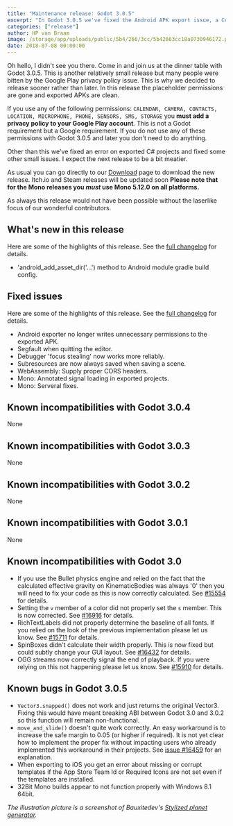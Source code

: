 ```yaml
---
title: "Maintenance release: Godot 3.0.5"
excerpt: "In Godot 3.0.5 we've fixed the Android APK export issue, a C# bug that only appeared on exported games, and several other small things. Get it while the gettin's good!"
categories: ["release"]
author: HP van Braam
image: /storage/app/uploads/public/5b4/266/3cc/5b42663cc18a0730946172.png
date: 2018-07-08 00:00:00
---
```


Oh hello, I didn't see you there. Come in and join us at the dinner table with Godot 3.0.5. This is another relatively small release but many people were bitten by the Google Play privacy policy issue. This is why we decided to release sooner rather than later. In this release the placeholder permissions are gone and exported APKs are clean.

If you use any of the following permissions: `CALENDAR, CAMERA, CONTACTS, LOCATION, MICROPHONE, PHONE, SENSORS, SMS, STORAGE` you **must add a privacy policy to your Google Play account**. This is not a Godot requirement but a Google requirement. If you do not use any of these permissions with Godot 3.0.5 and later you don't need to do anything.

Other than this we've fixed an error on exported C# projects and fixed some other small issues. I expect the next release to be a bit meatier.

As usual you can go directly to our [Download](/download) page to download the new release. Itch.io and Steam releases will be updated soon **Please note that for the Mono releases you *must* use Mono 5.12.0 on all platforms.**

As always this release would not have been possible without the laserlike focus of our wonderful contributors.

## What's new in this release

Here are some of the highlights of this release. See the [full changelog](https://github.com/godotengine/godot-builds/releases/3.0.5-Godot_v3.0.5-stable_changelog.txt) for details.

* 'android_add_asset_dir('...') method to Android module gradle build config.

## Fixed issues

Here are some of the highlights of this release. See the [full changelog](https://github.com/godotengine/godot-builds/releases/3.0.5-Godot_v3.0.5-stable_changelog.txt) for details.

 * Android exporter no longer writes unnecessary permissions to the exported APK.
 * Segfault when quitting the editor.
 * Debugger 'focus stealing' now works more reliably.
 * Subresources are now always saved when saving a scene.
 * WebAssembly: Supply proper CORS headers.
 * Mono: Annotated signal loading in exported projects.
 * Mono: Serveral fixes.

## Known incompatibilities with Godot 3.0.4

None

## Known incompatibilities with Godot 3.0.3

None

## Known incompatibilities with Godot 3.0.2

None

## Known incompatibilities with Godot 3.0.1

None

## Known incompatibilities with Godot 3.0

* If you use the Bullet physics engine and relied on the fact that the calculated effective gravity on KinematicBodies was always '0' then you will need to fix your code as this is now correctly calculated. See [#15554](https://github.com/godotengine/godot/issues/15554) for details.
* Setting the `v` member of a color did not properly set the `s` member. This is now corrected. See [#16916](https://github.com/godotengine/godot/pull/16916) for details.
* RichTextLabels did not properly determine the baseline of all fonts. If you relied on the look of the previous implementation please let us know. See [#15711](https://github.com/godotengine/godot/pull/15711) for details.
* SpinBoxes didn't calculate their width properly. This is now fixed but could subtly change your GUI layout. See [#16432](https://github.com/godotengine/godot/pull/16432) for details.
* OGG streams now correctly signal the end of playback. If you were relying on this not happening please let us know. See [#15910](https://github.com/godotengine/godot/pull/15910) for details.

## <a id="known-bugs"></a> Known bugs in Godot 3.0.5

* `Vector3.snapped()` does not work and just returns the original Vector3. Fixing this would have meant breaking ABI between Godot 3.0 and 3.0.2 so this function will remain non-functional.
* `move_and_slide()` doesn't quite work correctly. An easy workaround is to increase the safe margin to 0.05 (or higher if required). It is not yet clear how to implement the proper fix without impacting users who already implemented this workaround in their projects. See [issue #16459](https://github.com/godotengine/godot/issues/16459) for an explanation.
* When exporting to iOS you get an error about missing or corrupt templates if the App Store Team Id or Required Icons are not set even if the templates are installed.
* 32Bit Mono builds appear to not function properly with Windows 8.1 64bit.

*The illustration picture is a screenshot of Bauxitedev's [Stylized planet generator](https://github.com/Bauxitedev/stylized-planet-generator).*

